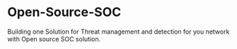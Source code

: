 # Open-Source-SOC
Building one Solution for Threat management and detection for you network with Open source SOC solution. 
